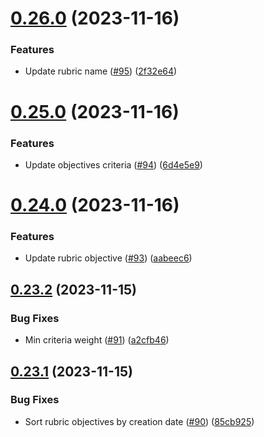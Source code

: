 # [0.26.0](https://github.com/upb-code-labs/main-api/compare/v0.25.0...v0.26.0) (2023-11-16)


### Features

* Update rubric name ([#95](https://github.com/upb-code-labs/main-api/issues/95)) ([2f32e64](https://github.com/upb-code-labs/main-api/commit/2f32e6479e09804248bcd98f652ba251fc0993a1))



# [0.25.0](https://github.com/upb-code-labs/main-api/compare/v0.24.0...v0.25.0) (2023-11-16)


### Features

* Update objectives criteria ([#94](https://github.com/upb-code-labs/main-api/issues/94)) ([6d4e5e9](https://github.com/upb-code-labs/main-api/commit/6d4e5e957d6fed3d471ac1f9848efd2222ee245e))



# [0.24.0](https://github.com/upb-code-labs/main-api/compare/v0.23.2...v0.24.0) (2023-11-16)


### Features

* Update rubric objective ([#93](https://github.com/upb-code-labs/main-api/issues/93)) ([aabeec6](https://github.com/upb-code-labs/main-api/commit/aabeec6434aaad4966294688f02175f2f733c662))



## [0.23.2](https://github.com/upb-code-labs/main-api/compare/v0.23.1...v0.23.2) (2023-11-15)


### Bug Fixes

* Min criteria weight ([#91](https://github.com/upb-code-labs/main-api/issues/91)) ([a2cfb46](https://github.com/upb-code-labs/main-api/commit/a2cfb46b74ff7a39a096df1977c20444e13f6a1f))



## [0.23.1](https://github.com/upb-code-labs/main-api/compare/v0.23.0...v0.23.1) (2023-11-15)


### Bug Fixes

* Sort rubric objectives by creation date ([#90](https://github.com/upb-code-labs/main-api/issues/90)) ([85cb925](https://github.com/upb-code-labs/main-api/commit/85cb925a18903c244f12e36556c98f77c1e671c6))



